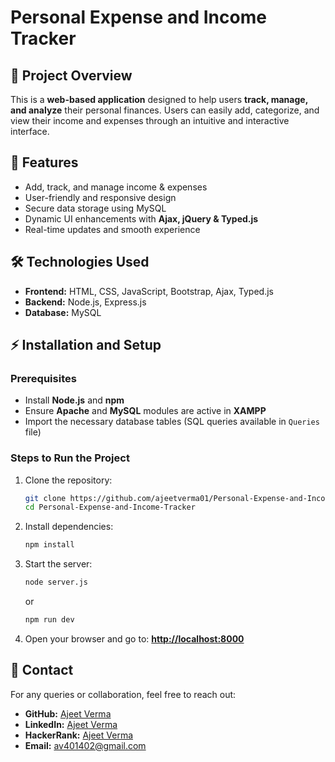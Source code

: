 # Personal Expense and Income Tracker

## 📌 Project Overview
This is a **web-based application** designed to help users **track, manage, and analyze** their personal finances. Users can easily add, categorize, and view their income and expenses through an intuitive and interactive interface.

## 🚀 Features
- Add, track, and manage income & expenses
- User-friendly and responsive design
- Secure data storage using MySQL
- Dynamic UI enhancements with **Ajax, jQuery & Typed.js**
- Real-time updates and smooth experience

## 🛠️ Technologies Used
- **Frontend:** HTML, CSS, JavaScript, Bootstrap, Ajax, Typed.js
- **Backend:** Node.js, Express.js
- **Database:** MySQL

## ⚡ Installation and Setup

### Prerequisites
- Install **Node.js** and **npm**
- Ensure **Apache** and **MySQL** modules are active in **XAMPP**
- Import the necessary database tables (SQL queries available in `Queries` file)

### Steps to Run the Project
1. Clone the repository:
   ```sh
   git clone https://github.com/ajeetverma01/Personal-Expense-and-Income-Tracker.git
   cd Personal-Expense-and-Income-Tracker
   ```

2. Install dependencies:
   ```sh
   npm install
   ```

3. Start the server:
   ```sh
   node server.js
   ```
   or
    ```sh
   npm run dev
   ```

4. Open your browser and go to:
   **[http://localhost:8000](http://localhost:8000)**

## 📧 Contact
For any queries or collaboration, feel free to reach out:
- **GitHub:** [Ajeet Verma](https://github.com/ajeetverma01)
- **LinkedIn:** [Ajeet Verma](https://www.linkedin.com/in/ajeetverma01/)
- **HackerRank:** [Ajeet Verma](https://www.hackerrank.com/ajeetverma01)
- **Email:** av401402@gmail.com

